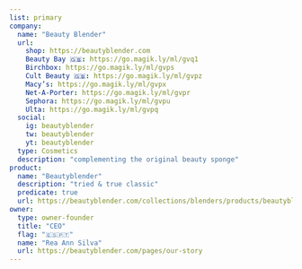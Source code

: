```yaml
---
list: primary
company:
  name: "Beauty Blender"
  url:
    shop: https://beautyblender.com
    Beauty Bay 🇬🇧: https://go.magik.ly/ml/gvq1
    Birchbox: https://go.magik.ly/ml/gvps
    Cult Beauty 🇬🇧: https://go.magik.ly/ml/gvpz
    Macy’s: https://go.magik.ly/ml/gvpx
    Net-A-Porter: https://go.magik.ly/ml/gvpr
    Sephora: https://go.magik.ly/ml/gvpu
    Ulta: https://go.magik.ly/ml/gvpq
  social:
    ig: beautyblender
    tw: beautyblender
    yt: beautyblender
  type: Cosmetics
  description: "complementing the original beauty sponge"
product:
  name: "Beautyblender"
  description: "tried & true classic"
  predicate: true
  url: https://beautyblender.com/collections/blenders/products/beautyblender-original
owner:
  type: owner-founder
  title: "CEO"
  flag: "🇪🇸🇵🇹"
  name: "Rea Ann Silva"
  url: https://beautyblender.com/pages/our-story
---
```

